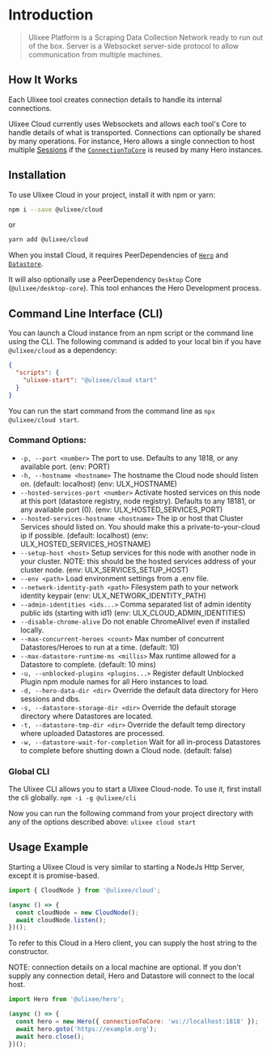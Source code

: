 # Introduction

> Ulixee Platform is a Scraping Data Collection Network ready to run out of the box. Server is a Websocket server-side protocol to allow communication from multiple machines.

## How It Works

Each Ulixee tool creates connection details to handle its internal connections.

Ulixee Cloud currently uses Websockets and allows each tool's Core to handle details of what is transported. Connections can optionally be shared by many operations. For instance, Hero allows a single connection to host multiple [Sessions](https://ulixee.org/docs/hero/advanced/session) if the [`ConnectionToCore`](https://ulixee.org/docs/hero/advanced/connection-to-core) is reused by many Hero instances.

## Installation

To use Ulixee Cloud in your project, install it with npm or yarn:

```bash
npm i --save @ulixee/cloud
```

or

```bash
yarn add @ulixee/cloud
```

When you install Cloud, it requires PeerDependencies of [`Hero`](https://ulixee.org/docs/hero) and [`Datastore`](https://ulixee.org/docs/datastore).

It will also optionally use a PeerDependency `Desktop` Core (`@ulixee/desktop-core`). This tool enhances the Hero Development process.

## Command Line Interface (CLI)

You can launch a Cloud instance from an npm script or the command line using the CLI. The following command is added to your local bin if you have `@ulixee/cloud` as a dependency:

```json
{
  "scripts": {
    "ulixee-start": "@ulixee/cloud start"
  }
}
```

You can run the start command from the command line as `npx @ulixee/cloud start`.

### Command Options:

- `-p, --port <number>` The port to use. Defaults to any 1818, or any available port. (env: PORT)
- `-h, --hostname <hostname>` The hostname the Cloud node should listen on. (default: localhost) (env: ULX_HOSTNAME)
- `--hosted-services-port <number>` Activate hosted services on this node at this port (datastore registry, node registry). Defaults to any 18181, or any available port
  (0). (env: ULX_HOSTED_SERVICES_PORT)
- `--hosted-services-hostname <hostname>` The ip or host that Cluster Services should listed on. You should make this a private-to-your-cloud ip if possible. (default:
  localhost) (env: ULX_HOSTED_SERVICES_HOSTNAME)
- `--setup-host <host>` Setup services for this node with another node in your cluster. NOTE: this should be the hosted services address of your cluster
  node. (env: ULX_SERVICES_SETUP_HOST)
- `--env <path>` Load environment settings from a .env file.
- `--network-identity-path <path>` Filesystem path to your network identity keypair (env: ULX_NETWORK_IDENTITY_PATH)
- `--admin-identities <ids...>` Comma separated list of admin identity public ids (starting with id1) (env: ULX_CLOUD_ADMIN_IDENTITIES)
- `--disable-chrome-alive` Do not enable ChromeAlive! even if installed locally.
- `--max-concurrent-heroes <count>` Max number of concurrent Datastores/Heroes to run at a time. (default: 10)
- `--max-datastore-runtime-ms <millis>` Max runtime allowed for a Datastore to complete. (default: 10 mins)
- `-u, --unblocked-plugins <plugins...>` Register default Unblocked Plugin npm module names for all Hero instances to load.
- `-d, --hero-data-dir <dir>` Override the default data directory for Hero sessions and dbs.
- `-s, --datastore-storage-dir <dir>` Override the default storage directory where Datastores are located.
- `-t, --datastore-tmp-dir <dir>` Override the default temp directory where uploaded Datastores are processed.
- `-w, --datastore-wait-for-completion` Wait for all in-process Datastores to complete before shutting down a Cloud node. (default: false)

### Global CLI

The Ulixee CLI allows you to start a Ulixee Cloud-node. To use it, first install the cli globally.
`npm -i -g @ulixee/cli`

Now you can run the following command from your project directory with any of the options described above:
`ulixee cloud start`

## Usage Example

Starting a Ulixee Cloud is very similar to starting a NodeJs Http Server, except it is promise-based.

```js
import { CloudNode } from '@ulixee/cloud';

(async () => {
  const cloudNode = new CloudNode();
  await cloudNode.listen();
})();
```

To refer to this Cloud in a Hero client, you can supply the host string to the constructor.

NOTE: connection details on a local machine are optional. If you don't supply any connection detail, Hero and Datastore will connect to the local host.

```js
import Hero from '@ulixee/hero';

(async () => {
  const hero = new Hero({ connectionToCore: 'ws://localhost:1818' });
  await hero.goto('https://example.org');
  await hero.close();
})();
```
